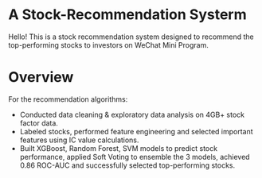 # A Stock-Recommendation Systerm
Hello! This is a stock recommendation system designed to recommend the top-performing stocks to investors on WeChat Mini Program.

# Overview
For the recommendation algorithms:
- Conducted data cleaning & exploratory data analysis on 4GB+ stock factor data.
- Labeled stocks, performed feature engineering and selected important features using IC value calculations.
- Built XGBoost, Random Forest, SVM models to predict stock performance, applied Soft Voting to ensemble the 3 models, achieved 0.86 ROC-AUC and successfully selected top-performing stocks.
